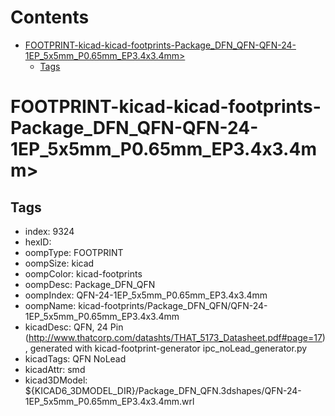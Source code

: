 



Contents
========

* [FOOTPRINT-kicad-kicad-footprints-Package_DFN_QFN-QFN-24-1EP_5x5mm_P0.65mm_EP3.4x3.4mm>](#footprint-kicad-kicad-footprints-package_dfn_qfn-qfn-24-1ep_5x5mm_p065mm_ep34x34mm)
	* [Tags](#tags)

# FOOTPRINT-kicad-kicad-footprints-Package_DFN_QFN-QFN-24-1EP_5x5mm_P0.65mm_EP3.4x3.4mm>

## Tags

- index: 9324
- hexID: 
- oompType: FOOTPRINT
- oompSize: kicad
- oompColor: kicad-footprints
- oompDesc: Package_DFN_QFN
- oompIndex: QFN-24-1EP_5x5mm_P0.65mm_EP3.4x3.4mm
- oompName: kicad-footprints/Package_DFN_QFN/QFN-24-1EP_5x5mm_P0.65mm_EP3.4x3.4mm
- kicadDesc: QFN, 24 Pin (http://www.thatcorp.com/datashts/THAT_5173_Datasheet.pdf#page=17), generated with kicad-footprint-generator ipc_noLead_generator.py
- kicadTags: QFN NoLead
- kicadAttr: smd
- kicad3DModel: ${KICAD6_3DMODEL_DIR}/Package_DFN_QFN.3dshapes/QFN-24-1EP_5x5mm_P0.65mm_EP3.4x3.4mm.wrl

